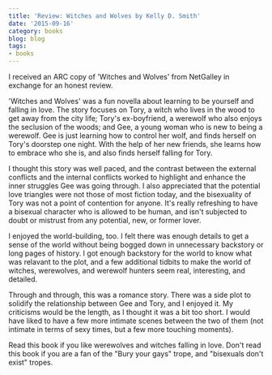 ```yaml
---
title: 'Review: Witches and Wolves by Kelly D. Smith'
date: '2015-09-16'
category: books
blog: blog
tags:
- books
---
```


I received an ARC copy of 'Witches and Wolves' from NetGalley in exchange for an honest review.

'Witches and Wolves' was a fun novella about learning to be yourself and falling in love. The story focuses on Tory, a witch who lives in the wood to get away from the city life; Tory's ex-boyfriend, a werewolf who also enjoys the seclusion of the woods; and Gee, a young woman who is new to being a werewolf. Gee is just learning how to control her wolf, and finds herself on Tory's doorstep one night. With the help of her new friends, she learns how to embrace who she is, and also finds herself falling for Tory. 

I thought this story was well paced, and the contrast between the external conflicts and the internal conflicts worked to highlight and enhance the inner struggles Gee was going through. I also appreciated that the potential love triangles were not those of most fiction today, and the bisexuality of Tory was not a point of contention for anyone. It's really refreshing to have a bisexual character who is allowed to be human, and isn't subjected to doubt or mistrust from any potential, new, or former lover. 

I enjoyed the world-building, too. I felt there was enough details to get a sense of the world without being bogged down in unnecessary backstory or long pages of history. I got enough backstory for the world to know what was relavant to the plot, and a few additional tidbits to make the world of witches, werewolves, and werewolf hunters seem real, interesting, and detailed.

Through and through, this was a romance story. There was a side plot to solidify the relationship between Gee and Tory, and I enjoyed it. My criticisms would be the length, as I thought it was a bit too short. I would have liked to have a few more intimate scenes between the two of them (not intimate in terms of sexy times, but a few more touching moments). 

Read this book if you like werewolves and witches falling in love. Don't read this book if you are a fan of the "Bury your gays" trope, and "bisexuals don't exist" tropes.